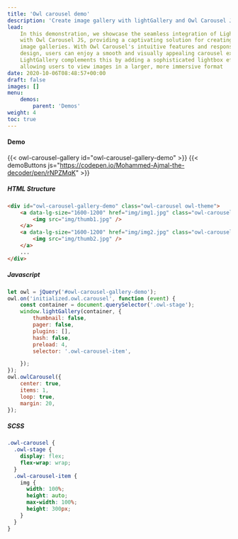 ```yaml
---
title: 'Owl carousel demo'
description: 'Create image gallery with lightGallery and Owl Carousel JS'
lead:
    In this demonstration, we showcase the seamless integration of LightGallery
    with Owl Carousel JS, providing a captivating solution for creating dynamic
    image galleries. With Owl Carousel's intuitive features and responsive
    design, users can enjoy a smooth and visually appealing carousel experience.
    LightGallery complements this by adding a sophisticated lightbox effect,
    allowing users to view images in a larger, more immersive format
date: 2020-10-06T08:48:57+00:00
draft: false
images: []
menu:
    demos:
        parent: 'Demos'
weight: 4
toc: true
---
```


#### Demo

{{< owl-carousel-gallery id="owl-carousel-gallery-demo" >}}
{{< demoButtons js="https://codepen.io/Mohammed-Ajmal-the-decoder/pen/rNPZMqK" >}}

##### HTML Structure

```html
<div id="owl-carousel-gallery-demo" class="owl-carousel owl-theme">
    <a data-lg-size="1600-1200" href="img/img1.jpg" class="owl-carousel-item">
        <img src="img/thumb1.jpg" />
    </a>
    <a data-lg-size="1600-1200" href="img/img2.jpg" class="owl-carousel-item">
        <img src="img/thumb2.jpg" />
    </a>
    ...
</div>
```

##### Javascript

```js
let owl = jQuery('#owl-carousel-gallery-demo');
owl.on('initialized.owl.carousel', function (event) {
    const container = document.querySelector('.owl-stage');
    window.lightGallery(container, {
        thumbnail: false,
        pager: false,
        plugins: [],
        hash: false,
        preload: 4,
        selector: '.owl-carousel-item',

    });
});
owl.owlCarousel({
    center: true,
    items: 1,
    loop: true,
    margin: 20,
});
```

##### SCSS

```css
.owl-carousel {
  .owl-stage {
    display: flex;
    flex-wrap: wrap;
  }
  .owl-carousel-item {
    img {
      width: 100%;
      height: auto;
      max-width: 100%;
      height: 300px;
    }
  }
}
```
